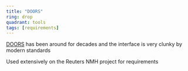 ```yaml
---
title: "DOORS"
ring: drop
quadrant: tools
tags: [requirements]
---
```


[DOORS](https://www.ibm.com/products/requirements-management) has been around for decades and the interface is very clunky by modern standards

Used extensively on the Reuters NMH project for requirements

